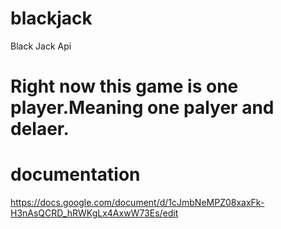 # blackjack
Black Jack Api 

# Right now this game is one player.Meaning one palyer and delaer.

# documentation 
https://docs.google.com/document/d/1cJmbNeMPZ08xaxFk-H3nAsQCRD_hRWKgLx4AxwW73Es/edit